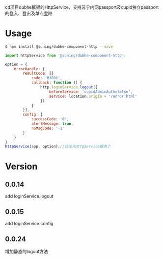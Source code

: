 cd项目dubhe框架的HttpService，支持苏宁内网passport及cupid独立passport的登入、登出及单点登陆

# Usage

```bash
$ npm install @suning/dubhe-component-http --save
```

```js
import httpService from '@suning/dubhe-component-http';

option = {
    errorHandle: {
        resultCode: [{
            code: '03001',
            callback: function () {
                http.loginService.logout({
                    beforeService: 'cupidAdminAuth=false',
                    service: location.origin + '/error.html'
                })
            }
        }],
        config: {
            successCode: '0',
            alertMessage: true,
            noMsgCode: '-1'
        }
    }
}
httpService(app, option);//已注入HttpService服务了
```

# Version

## 0.0.14

add loginService.logout

## 0.0.15

add loginService.config

## 0.0.24

增加静态的logout方法